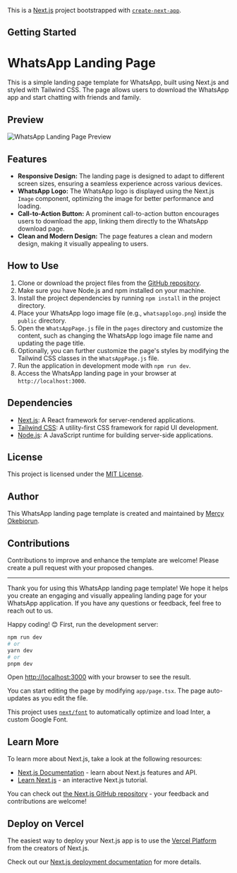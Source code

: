 This is a [Next.js](https://nextjs.org/) project bootstrapped with [`create-next-app`](https://github.com/vercel/next.js/tree/canary/packages/create-next-app).

## Getting Started
# WhatsApp Landing Page

This is a simple landing page template for WhatsApp, built using Next.js and styled with Tailwind CSS. The page allows users to download the WhatsApp app and start chatting with friends and family.

## Preview

![WhatsApp Landing Page Preview](./preview.png)

## Features

- **Responsive Design:** The landing page is designed to adapt to different screen sizes, ensuring a seamless experience across various devices.
- **WhatsApp Logo:** The WhatsApp logo is displayed using the Next.js `Image` component, optimizing the image for better performance and loading.
- **Call-to-Action Button:** A prominent call-to-action button encourages users to download the app, linking them directly to the WhatsApp download page.
- **Clean and Modern Design:** The page features a clean and modern design, making it visually appealing to users.

## How to Use

1. Clone or download the project files from the [GitHub repository](https://github.com/example/whatsapp-landing-page).
2. Make sure you have Node.js and npm installed on your machine.
3. Install the project dependencies by running `npm install` in the project directory.
4. Place your WhatsApp logo image file (e.g., `whatsapplogo.png`) inside the `public` directory.
5. Open the `WhatsAppPage.js` file in the `pages` directory and customize the content, such as changing the WhatsApp logo image file name and updating the page title.
6. Optionally, you can further customize the page's styles by modifying the Tailwind CSS classes in the `WhatsAppPage.js` file.
7. Run the application in development mode with `npm run dev`.
8. Access the WhatsApp landing page in your browser at `http://localhost:3000`.

## Dependencies

- [Next.js](https://nextjs.org/): A React framework for server-rendered applications.
- [Tailwind CSS](https://tailwindcss.com/): A utility-first CSS framework for rapid UI development.
- [Node.js](https://nodejs.org/): A JavaScript runtime for building server-side applications.

## License

This project is licensed under the [MIT License](https://opensource.org/licenses/MIT).

## Author

This WhatsApp landing page template is created and maintained by [Mercy Okebiorun](https://github.com/kikibyt).

## Contributions

Contributions to improve and enhance the template are welcome! Please create a pull request with your proposed changes.

---

Thank you for using this WhatsApp landing page template! We hope it helps you create an engaging and visually appealing landing page for your WhatsApp application. If you have any questions or feedback, feel free to reach out to us.

Happy coding! 😊
First, run the development server:

```bash
npm run dev
# or
yarn dev
# or
pnpm dev
```

Open [http://localhost:3000](http://localhost:3000) with your browser to see the result.

You can start editing the page by modifying `app/page.tsx`. The page auto-updates as you edit the file.

This project uses [`next/font`](https://nextjs.org/docs/basic-features/font-optimization) to automatically optimize and load Inter, a custom Google Font.

## Learn More

To learn more about Next.js, take a look at the following resources:

- [Next.js Documentation](https://nextjs.org/docs) - learn about Next.js features and API.
- [Learn Next.js](https://nextjs.org/learn) - an interactive Next.js tutorial.

You can check out [the Next.js GitHub repository](https://github.com/vercel/next.js/) - your feedback and contributions are welcome!

## Deploy on Vercel

The easiest way to deploy your Next.js app is to use the [Vercel Platform](https://vercel.com/new?utm_medium=default-template&filter=next.js&utm_source=create-next-app&utm_campaign=create-next-app-readme) from the creators of Next.js.

Check out our [Next.js deployment documentation](https://nextjs.org/docs/deployment) for more details.
